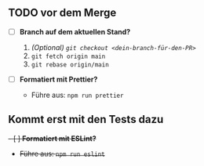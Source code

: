 **TODO vor dem Merge**
-
- [ ] **Branch auf dem aktuellen Stand?**
   1. *(Optional) `git checkout <dein-branch-für-den-PR>`*
   2. `git fetch origin main`
   3. `git rebase origin/main`

- [ ] **Formatiert mit Prettier?**
  - Führe aus: `npm run prettier`


**Kommt erst mit den Tests dazu**
-
~~- [ ] **Formatiert mit ESLint?**~~
- ~~Führe aus: `npm run eslint`~~
